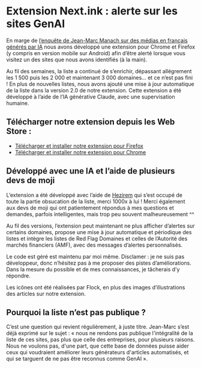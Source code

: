# Extension Next.ink : alerte sur les sites GenAI

En marge de [l’enquête de Jean-Marc Manach sur des médias en français générés par IA](https://next.ink/153613/enquete-plus-de-1-000-medias-en-francais-generes-par-ia-polluent-le-web-et-google/) nous avons développé une extension pour Chrome et Firefox (y compris en version mobile sur Android) afin d’être alerté lorsque vous visitez un des sites que nous avons identifiés (à la main).

Au fil des semaines, la liste a continué de s’enrichir, dépassant allégrement les 1 500 puis les 2 000 et maintenant 3 000 domaines… et ce n’est pas fini ! En plus de nouvelles listes, nous avons ajouté une mise à jour automatique de la liste dans la version 2.0 de notre extension. Cette extension a été développé à l’aide de l’IA générative Claude, avec une supervisation humaine.

## Télécharger notre extension depuis les Web Store :

- [Télécharger et installer notre extension pour Firefox](https://addons.mozilla.org/fr/firefox/addon/alerte-sur-les-sites-genai/)
- [Télécharger et installer notre extension pour Chrome](https://chromewebstore.google.com/detail/alerte-sur-les-sites-gena/bcmpghnhminmlljeomngepamejbopffc?authuser=0&hl=fr)

## Développé avec une IA et l’aide de plusieurs devs de moji 

L’extension a été développé avec l’aide de [Hezirem](https://github.com/hezirem) qui s’est occupé de toute la partie obsucation de la liste, merci 1000x à lui ! Merci également aux devs de moji qui ont patientement répondus à mes questions et demandes, parfois intelligentes, mais trop peu souvent malheureusement ^^

Au fil des versions, l’extension peut maintenant ne plus afficher d’alertes sur certains domaines, propose une mise à jour automatique et périodique des listes et intègre les listes de Red Flag Domaines et celles de l’Autorité des marchés financiers (AMF), avec des messages d’alertes personnalisés.

Le code est géré est maintenu par moi même. Disclamer : je ne suis pas développeur, donc n’hésitez pas à me proposer des pistes d’améliorations. Dans la mesure du possible et de mes connaissances, je tâcherais d’y répondre. 

Les icônes ont été réalisées par Flock, en plus des images d’illustrations des articles sur notre extension. 

## Pourquoi la liste n’est pas publique ?

C’est une question qui revient régulièrement, à juste titre. Jean-Marc s’est déjà exprimé sur le sujet : « nous ne rendons pas publique l'intégralité de la liste de ces sites, pas plus que celle des entreprises, pour plusieurs raisons. Nous ne voulons pas, d'une part, que cette base de données puisse aider ceux qui voudraient améliorer leurs générateurs d'articles automatisés, et qui se targuent de ne pas être reconnus comme GenAI ».

